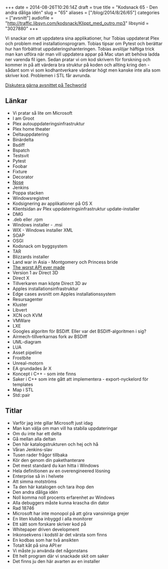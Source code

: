+++
date = 2014-08-26T10:26:14Z
draft = true
title = "Kodsnack 65 - Den andra dåliga idén"
slug = "65"
aliases = ["/blog/2014/8/26/65"]
categories = ["avsnitt"]
audiofile = "http://traffic.libsyn.com/kodsnack/Klippt_med_outro.mp3"
libsynid = "3027880"
+++

Vi snackar om att uppdatera sina applikationer, hur Tobias uppdaterat Plex och problem med installationsprogram. Tobias tipsar om Pytest och berättar hur han förbättrat uppdateringshanteringen. Tobias avslöjar häftiga trick man kan utföra när man vill uppdatera appar på Mac utan att behöva ladda ner varenda fil igen. Sedan pratar vi om kod skrivern för forskning och kommer in på att värdera bra struktur på koden och allting kring den - sådant som vi som kodhantverkare värderar högt men kanske inte alla som skriver kod. Problemen i STL får avrunda.

[Diskutera gärna avsnittet på Techworld](http://techworld.idg.se/2.2524/1.579039/)

## Länkar ##
* Vi pratar så lite om Microsoft
* I am Groot
* Plex autouppdateringsinfrastruktur
* Plex home theater
* Deltauppdatering
* Binärdelta
* Bsdiff
* Bspatch
* Testsvit
* Pytest
* Foobar
* Fixture
* Decorator
* [Nose](https://nose.readthedocs.org/en/latest/)
* Jenkins
* Poppa stacken
* Windowsregistret
* Kodsignering av applikationer på OS X
* Klientsidan av Plex uppdateringsinfrastruktur update-installer
* DMG
* .deb eller .rpm
* Windows installer - .msi
* WIX - Windows installer XML
* SOAP
* OSGI
* Kodsnack om byggsystem
* TAR
* Blizzards installer
* Land war in Asia - Montgomery och Princess bride
* [The worst API ever made](http://mollyrocket.com/casey/stream_0029.html)
* Version 1 av Direct 3D
* Direct X
* Tillverkaren man köpte Direct 3D av
* Apples installationsinfrastruktur
* Edge cases avsnitt om Apples installationssystem
* Resursagenter
* Kluster
* Libvert
* XCN och KVM
* VMWare
* LXE
* Googles algoritm för BSDiff. Eller var det BSDiff-algoritmen i sig?
* Airmech-tillverkarnas fork av BSDiff
* UML-diagram
* LUA
* Asset pipeline
* Frostbite
* Unreal-motorn
* EA grundades år X
* Koncept i C++ - som inte finns
* Saker i C++ som inte gått att implementera - export-nyckelord för templates
* Map i STL
* Std::pair


## Titlar ##
* Varför jag inte gillar Microsoft just idag
* Man kan välja om man vill ha stabila uppdateringar
* Om du inte har ett delta
* Gå mellan alla deltan
* Den här katalogstrukturen och  hej och hå
* Våran Jenkins-slav
* Tusen rader frågor tillbaka
* Kör den genom din pakethanterare
* Det mest standard du kan hitta i Windows
* Hela definitionen av en overengineered lösning
* Enterprise så in i helvete
* Att simma motströms
* Ta den här katalogen och tara ihop den
* Den andra dåliga idén
* Noll komma noll procents erfarenhet av Windows
* Alla debuggers måste kunna krascha din dator
* Rad 18746
* Microsoft har inte monopol på att göra vansinniga grejer
* En liten klubba inbyggd i alla monitorer
* Ett sätt som forskare skriver kod på
* Whitepaper driven development
* Inkonsekvens i kodstil är det värsta som finns
* En kodbas som har två ansikten
* Totalt kåt på sina API:er
* Vi måste ju använda det någonstans
* Ett helt program där vi snackade skit om saker
* Det finns ju den här avarten av en installer